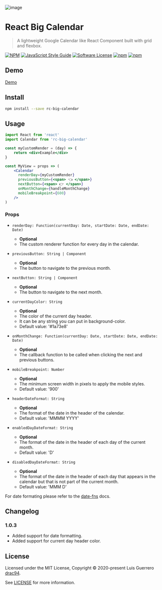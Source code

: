 ![image](https://user-images.githubusercontent.com/1719915/80829582-0ce29380-8bad-11ea-9c61-dd8e4d47f268.png)

# React Big Calendar

> A lightweight Google Calendar like React Component built with grid and flexbox.

[![NPM](https://img.shields.io/npm/v/rc-big-calendar.svg)](https://www.npmjs.com/package/rc-big-calendar) [![JavaScript Style Guide](https://img.shields.io/badge/code_style-standard-brightgreen.svg)](https://standardjs.com)
[![Software License](https://img.shields.io/badge/license-MIT-brightgreen.svg)](LICENSE.md)
[![npm](https://img.shields.io/npm/dt/rc-big-calendar.svg)](https://www.npmjs.com/package/rc-big-calendar)
[![npm](https://img.shields.io/npm/dw/rc-big-calendar.svg)](https://www.npmjs.com/package/rc-big-calendar)

## Demo
[Demo](https://www.luisguerrero.me/rc-big-calendar/)

## Install

```bash
npm install --save rc-big-calendar
```

## Usage

```jsx
import React from 'react'
import Calendar from 'rc-big-calendar'

const myCustomRender = (day) => {
    return <div>Example</div>
}

const MyView = props => (
    <Calendar
      renderDay={myCustomRender}
      previousButton={<span> 👈 </span>}
      nextButton={<span> 👉 </span>}
      onMonthChange={handleMonthChange}
      mobileBreakpoint={600} 
    />
)
```


### Props

- `renderDay: Function(currentDay: Date, startDate: Date, endDate: Date)`
  - **Optional**
  - The custom renderer function for every day in the calendar.

- `previousButton: String | Component` 
  - **Optional**
  - The button to navigate to the previous month.

- `nextButton: String | Component` 
  - **Optional**
  - The button to navigate to the next month.

- `currentDayColor: String` 
  - **Optional**
  - The color of the current day header.
  - It can be any string you can put in background-color.
  - Default value: '#1a73e8'

- `onMonthChange: Function(currentDay: Date, startDate: Date, endDate: Date)`
  - **Optional**
  - The callback function to be called when clicking the next and previous buttons.

- `mobileBreakpoint: Number` 
  - **Optional**
  - The minimum screen width in pixels to apply the mobile styles.
  - Default value: '900'

- `headerDateFormat: String` 
  - **Optional**
  - The format of the date in the header of the calendar.
  - Default value: 'MMMM YYYY'

- `enabledDayDateFormat: String` 
  - **Optional**
  - The format of the date in the header of each day of the current month.
  - Default value: 'D'

- `disabledDayDateFormat: String` 
  - **Optional**
  - The format of the date in the header of each day that appears in the calendar but that is not part of the current month.
  - Default value: 'MMM D'

For date formating please refer to the [date-fns](https://date-fns.org/v1.28.5/docs/format) docs.

## Changelog

### 1.0.3

- Added support for date formatting.
- Added support for current day header color.

## License

Licensed under the MIT License, Copyright © 2020-present Luis Guerrero [drac94](https://github.com/drac94).

See [LICENSE](./LICENSE) for more information.
